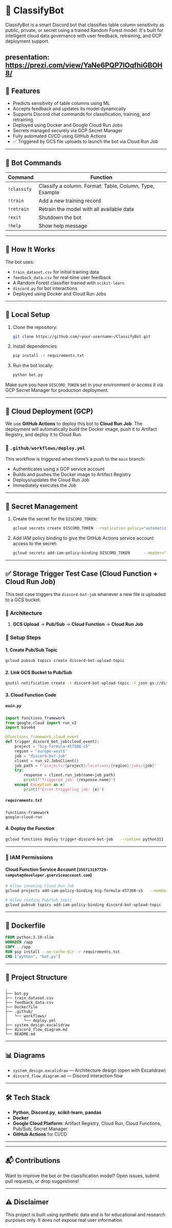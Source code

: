 # 🤖 ClassifyBot

ClassifyBot is a smart Discord bot that classifies table column sensitivity as public, private, or secret using a trained Random Forest model. It's built for intelligent cloud data governance with user feedback, retraining, and GCP deployment support.

presentation: https://prezi.com/view/YaNe6PQP7lOqfhiGBOH8/
---

## 🌟 Features

- Predicts sensitivity of table columns using ML  
- Accepts feedback and updates its model dynamically  
- Supports Discord chat commands for classification, training, and retraining  
- Deployed using Docker and Google Cloud Run Jobs  
- Secrets managed securely via GCP Secret Manager  
- Fully automated CI/CD using GitHub Actions  
- ✅ Triggered by GCS file uploads to launch the bot via Cloud Run Job  

---

## 💬 Bot Commands

| Command     | Function                                                   |
|-------------|------------------------------------------------------------|
| `!classify` | Classify a column. Format: Table, Column, Type, Example    |
| `!train`    | Add a new training record                                  |
| `!retrain`  | Retrain the model with all available data                  |
| `!exit`     | Shutdown the bot                                           |
| `!help`     | Show help message                                          |

---

## 🧠 How It Works

The bot uses:
- `train_dataset.csv` for initial training data  
- `feedback_data.csv` for real-time user feedback  
- A Random Forest classifier trained with `scikit-learn`  
- `discord.py` for bot interactions  
- Deployed using Docker and Cloud Run Jobs  

---

## 🧪 Local Setup

1. Clone the repository:
   ```bash
   git clone https://github.com/<your-username>/ClassifyBot.git
   ```

2. Install dependencies:
   ```bash
   pip install -r requirements.txt
   ```

3. Run the bot locally:
   ```bash
   python bot.py
   ```

Make sure you have `DISCORD_TOKEN` set in your environment or access it via GCP Secret Manager for production deployment.

---

## 🚀 Cloud Deployment (GCP)

We use **GitHub Actions** to deploy this bot to **Cloud Run Job**. The deployment will automatically build the Docker image, push it to Artifact Registry, and deploy it to Cloud Run.

### 📁 `.github/workflows/deploy.yml`

This workflow is triggered when there’s a push to the `main` branch:
- Authenticates using a GCP service account
- Builds and pushes the Docker image to Artifact Registry
- Deploys/updates the Cloud Run Job
- Immediately executes the Job

---

## 🔐 Secret Management

1. Create the secret for the `DISCORD_TOKEN`:
   ```bash
   gcloud secrets create DISCORD_TOKEN --replication-policy="automatic"
   ```

2. Add IAM policy binding to give the GitHub Actions service account access to the secret:
   ```bash
   gcloud secrets add-iam-policy-binding DISCORD_TOKEN      --member="serviceAccount:<github-service-account>"      --role="roles/secretmanager.secretAccessor"
   ```

---

## ✅ Storage Trigger Test Case (Cloud Function + Cloud Run Job)

This test case triggers the `discord-bot-job` whenever a new file is uploaded to a GCS bucket.

### 🔹 Architecture

1. **GCS Upload** → **Pub/Sub** → **Cloud Function** → **Cloud Run Job**

### 🔹 Setup Steps

#### 1. Create Pub/Sub Topic

```bash
gcloud pubsub topics create discord-bot-upload-topic
```

#### 2. Link GCS Bucket to Pub/Sub

```bash
gsutil notification create -t discord-bot-upload-topic -f json gs://discord-bot-test-bucket
```

#### 3. Cloud Function Code

##### `main.py`
```python
import functions_framework
from google.cloud import run_v2
import base64

@functions_framework.cloud_event
def trigger_discord_bot_job(cloud_event):
    project = "big-formula-457308-s5"
    region = "europe-west1"
    job = "discord-bot-job"
    client = run_v2.JobsClient()
    job_path = f"projects/{project}/locations/{region}/jobs/{job}"
    try:
        response = client.run_job(name=job_path)
        print(f"Triggered job: {response.name}")
    except Exception as e:
        print(f"Error triggering job: {e}")
```

##### `requirements.txt`
```
functions-framework
google-cloud-run
```

#### 4. Deploy the Function
```bash
gcloud functions deploy trigger-discord-bot-job   --runtime python311   --entry-point trigger_discord_bot_job   --trigger-topic discord-bot-upload-topic   --region europe-west1   --project big-formula-457308-s5   --service-account 356713197729-compute@developer.gserviceaccount.com
```

---

### 🔐 IAM Permissions

#### Cloud Function Service Account (`356713197729-compute@developer.gserviceaccount.com`)
```bash
# Allow invoking Cloud Run Job
gcloud projects add-iam-policy-binding big-formula-457308-s5   --member="serviceAccount:356713197729-compute@developer.gserviceaccount.com"   --role="roles/run.invoker"

# Allow reading Pub/Sub topic
gcloud pubsub topics add-iam-policy-binding discord-bot-upload-topic   --member="serviceAccount:356713197729-compute@developer.gserviceaccount.com"   --role="roles/pubsub.subscriber"
```

---

## 🐳 Dockerfile

```Dockerfile
FROM python:3.10-slim
WORKDIR /app
COPY . /app
RUN pip install --no-cache-dir -r requirements.txt
CMD ["python", "bot.py"]
```

---

## 📁 Project Structure

```
.
├── bot.py
├── train_dataset.csv
├── feedback_data.csv
├── Dockerfile                 
├── .github/
│   └── workflows/
│       └── deploy.yml
├── system_design.excalidraw
├── discord_flow_diagram.md
└── README.md
```

---

## 📊 Diagrams

- `system_design.excalidraw` — Architecture design (open with Excalidraw)
- `discord_flow_diagram.md` — Discord interaction flow

---

## 🛠 Tech Stack

- **Python**, **Discord.py**, **scikit-learn**, **pandas**
- **Docker**
- **Google Cloud Platform**: Artifact Registry, Cloud Run, Cloud Functions, Pub/Sub, Secret Manager
- **GitHub Actions** for CI/CD

---
---

##  📬 Contributions
Want to improve the bot or the classification model? Open issues, submit pull requests, or drop suggestions!

---

##  ⚠️ Disclaimer
This project is built using synthetic data and is for educational and research purposes only. It does not expose real user information.
